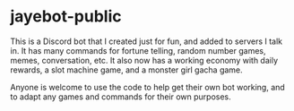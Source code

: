 # jayebot-public

This is a Discord bot that I created just for fun, and added to servers I talk in.
It has many commands for fortune telling, random number games, memes, conversation, etc.
It also now has a working economy with daily rewards, a slot machine game, and a monster girl gacha game.

Anyone is welcome to use the code to help get their own bot working, and to adapt any games and commands for their own purposes.
